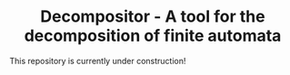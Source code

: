 <!DOCTYPE html>
<html>
<body>
	<div style="text-align:center">
	    <h1>
	    	Decompositor - A tool for the decomposition of finite automata
	    </h1>
    </div>
    <div>
      This repository is currently under construction!
    </div>
</body>
</html>
